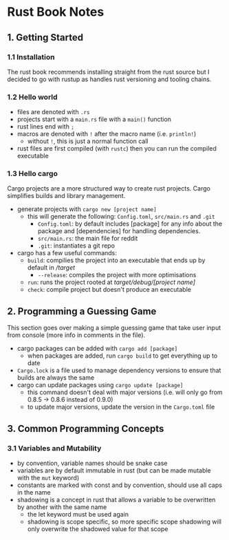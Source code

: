 # Rust Book Notes

## 1. Getting Started

### 1.1 Installation

The rust book recommends installing straight from the rust source but I decided to go with rustup as handles rust versioning and tooling chains.

### 1.2 Hello world

- files are denoted with `.rs`
- projects start with a `main.rs` file with a `main()` function
- rust lines end with `;`
- macros are denoted with `!` after the macro name (i.e. `println!`)
  - without `!`, this is just a normal function call
- rust files are first compiled (with `rustc`) then you can run the compiled executable

### 1.3 Hello cargo

Cargo projects are a more structured way to create rust projects. Cargo simplifies builds and library management.

- generate projects with `cargo new [project name]`
  - this will generate the following: `Config.toml`, `src/main.rs` and `.git`
    - `Config.toml`: by default includes [package] for any info about the package and [dependencies] for handling dependencies.
    - `src/main.rs`: the main file for reddit
    - `.git`: instantiates a git repo
- cargo has a few useful commands:
  - `build`: compilies the project into an executable that ends up by default in _/target_
    - `--release`: compiles the project with more optimisations
  - `run`: runs the project rooted at _target/debug/[project name]_
  - `check`: compile project but doesn't produce an executable

## 2. Programming a Guessing Game

This section goes over making a simple guessing game that take user input from console (more info in comments in the file).

- cargo packages can be added with `cargo add [package]`
  - when packages are added, run `cargo build` to get everything up to date
- `Cargo.lock` is a file used to manage dependency versions to ensure that builds are always the same
- cargo can update packages using `cargo update [package]`
  - this command doesn't deal with major versions (i.e. will only go from 0.8.5 -> 0.8.6 instead of 0.9.0)
  - to update major versions, update the version in the `Cargo.toml` file

## 3. Common Programming Concepts

### 3.1 Variables and Mutability

- by convention, variable names should be snake case
- variables are by default immutable in rust (but can be made mutable with the `mut` keyword)
- constants are marked with const and by convention, should use all caps in the name
- shadowing is a concept in rust that allows a variable to be overwritten by another with the same name
  - the let keyword must be used again
  - shadowing is scope specific, so more specific scope shadowing will only overwrite the shadowed value for that scope
